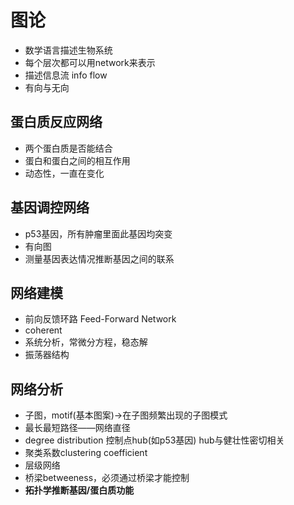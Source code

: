 # 图论
- 数学语言描述生物系统
- 每个层次都可以用network来表示
- 描述信息流 info flow
- 有向与无向<br>
## 蛋白质反应网络
- 两个蛋白质是否能结合
- 蛋白和蛋白之间的相互作用
- 动态性，一直在变化<br>
## 基因调控网络
- p53基因，所有肿瘤里面此基因均突变
- 有向图
- 测量基因表达情况推断基因之间的联系<br>
## 网络建模
- 前向反馈环路 Feed-Forward Network
- coherent
- 系统分析，常微分方程，稳态解
- 振荡器结构
## 网络分析
- 子图，motif(基本图案)->在子图频繁出现的子图模式
- 最长最短路径——网络直径
- degree distribution 控制点hub(如p53基因) hub与健壮性密切相关
- 聚类系数clustering coefficient
- 层级网络
- 桥梁betweeness，必须通过桥梁才能控制
- **拓扑学推断基因/蛋白质功能**